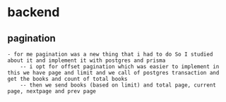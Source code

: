 # backend

## pagination

    - for me pagination was a new thing that i had to do So I studied about it and implement it with postgres and prisma
        -- i opt for offset pagination which was easier to implement in this we have page and limit and we call of postgres transaction and get the books and count of total books
        -- then we send books (based on limit) and total page, current page, nextpage and prev page
